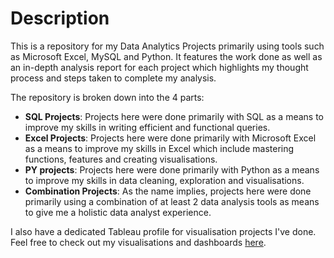 # Description
This is a repository for my Data Analytics Projects primarily using tools such as Microsoft Excel, MySQL and Python. It features the work done as well as an in-depth analysis report for each project which highlights my thought process and steps taken to complete my analysis. 

The repository is broken down into the 4 parts:
- **SQL Projects**: Projects here were done primarily with SQL as a means to improve my skills in writing efficient and functional queries.
- **Excel Projects**: Projects here were done primarily with Microsoft Excel as a means to improve my skills in Excel which include mastering functions, features and creating visualisations.
- **PY projects**: Projects here were done primarily with Python as a means to improve my skills in data cleaning, exploration and visualisations.
- **Combination Projects**: As the name implies, projects here were done primarily using a combination of at least 2 data analysis tools as means to give me a holistic data analyst experience.

I also have a dedicated Tableau profile for visualisation projects I've done. Feel free to check out my visualisations and dashboards [here](https://public.tableau.com/app/profile/seth.atorudibo).
